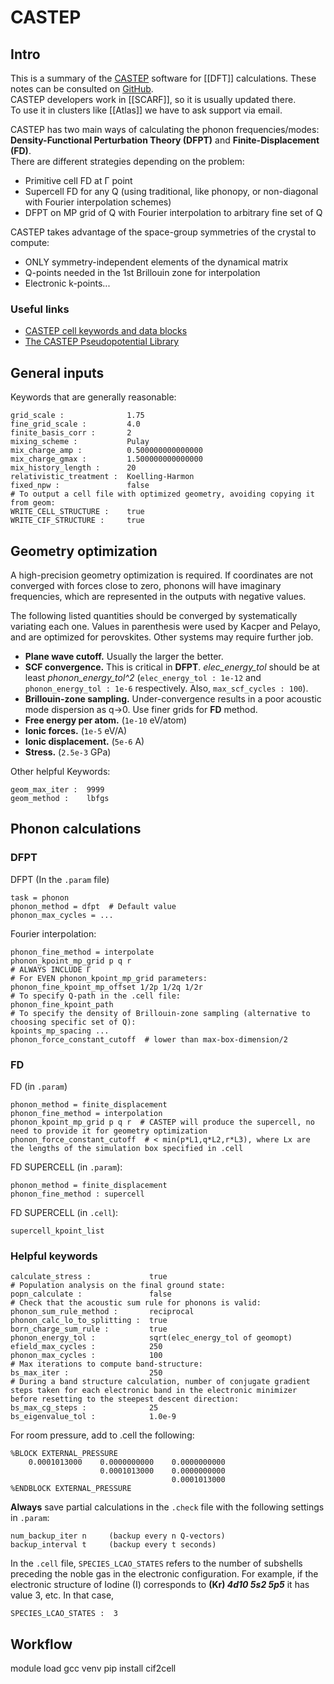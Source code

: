 # CASTEP

## Intro

This is a summary of the [CASTEP](http://www.castep.org/) software for [[DFT]] calculations. These notes can be consulted on [GitHub](https://github.com/pablogila/castep4dummies).  
CASTEP developers work in [[SCARF]], so it is usually updated there.  
To use it in clusters like [[Atlas]] we have to ask support via email.  

CASTEP has two main ways of calculating the phonon frequencies/modes: **Density-Functional Perturbation Theory (DFPT)** and **Finite-Displacement (FD)**.  
There are different strategies depending on the problem:  
- Primitive cell FD at Γ point  
- Supercell FD for any Q (using traditional, like phonopy, or non-diagonal with Fourier interpolation schemes)  
- DFPT on MP grid of Q with Fourier interpolation to arbitrary fine set of Q  

CASTEP takes advantage of the space-group symmetries of the crystal to compute:  
- ONLY symmetry-independent elements of the dynamical matrix  
- Q-points needed in the 1st Brillouin zone for interpolation  
- Electronic k-points...  

### Useful links

- [CASTEP cell keywords and data blocks](https://www.tcm.phy.cam.ac.uk/castep/documentation/WebHelp/content/modules/castep/keywords/k_main_structure.htm)  
- [The CASTEP Pseudopotential Library](https://www.ccpnc.ac.uk/pspot-site/)  

## General inputs

Keywords that are generally reasonable:  
```castep
grid_scale :              1.75
fine_grid_scale :         4.0
finite_basis_corr :       2
mixing_scheme :           Pulay
mix_charge_amp :          0.500000000000000
mix_charge_gmax :         1.500000000000000
mix_history_length :      20
relativistic_treatment :  Koelling-Harmon
fixed_npw :               false
# To output a cell file with optimized geometry, avoiding copying it from geom:
WRITE_CELL_STRUCTURE :    true
WRITE_CIF_STRUCTURE :     true
```

## Geometry optimization

A high-precision geometry optimization is required. If coordinates are not converged with forces close to zero, phonons will have imaginary frequencies, which are represented in the outputs with negative values.  

The following listed quantities should be converged by systematically variating each one. Values in parenthesis were used by Kacper and Pelayo, and are optimized for perovskites. Other systems may require further job.  

- **Plane wave cutoff.** Usually the larger the better.  
- **SCF convergence.** This is critical in **DFPT**. *elec_energy_tol* should be at least *phonon_energy_tol^2* (`elec_energy_tol : 1e-12` and `phonon_energy_tol : 1e-6` respectively. Also, `max_scf_cycles : 100`).  
- **Brillouin-zone sampling.** Under-convergence results in a poor acoustic mode dispersion as q->0. Use finer grids for **FD** method.  
- **Free energy per atom.** (`1e-10` eV/atom)  
- **Ionic forces.** (`1e-5` eV/A)  
- **Ionic displacement.** (`5e-6` A)  
- **Stress.** (`2.5e-3` GPa)  

Other helpful Keywords:  
```castep
geom_max_iter :  9999
geom_method :    lbfgs
```

## Phonon calculations

### DFPT

DFPT (In the `.param` file)  
```param
task = phonon
phonon_method = dfpt  # Default value
phonon_max_cycles = ...
```

Fourier interpolation:  
```param
phonon_fine_method = interpolate
phonon_kpoint_mp_grid p q r
# ALWAYS INCLUDE Γ
# For EVEN phonon_kpoint_mp_grid parameters:
phonon_fine_kpoint_mp_offset 1/2p 1/2q 1/2r
# To specify Q-path in the .cell file:
phonon_fine_kpoint_path
# To specify the density of Brillouin-zone sampling (alternative to choosing specific set of Q):
kpoints_mp_spacing ...
phonon_force_constant_cutoff  # lower than max-box-dimension/2
```
### FD

FD (in `.param`)  
```param
phonon_method = finite_displacement
phonon_fine_method = interpolation
phonon_kpoint_mp_grid p q r  # CASTEP will produce the supercell, no need to provide it for geometry optimization
phonon_force_constant_cutoff  # < min(p*L1,q*L2,r*L3), where Lx are the lengths of the simulation box specified in .cell
```

FD SUPERCELL (in `.param`):  
```param
phonon_method = finite_displacement
phonon_fine_method : supercell
```

FD SUPERCELL (in `.cell`):  
```cell
supercell_kpoint_list
```

### Helpful keywords

```
calculate_stress :             true
# Population analysis on the final ground state:
popn_calculate :               false
# Check that the acoustic sum rule for phonons is valid:
phonon_sum_rule_method :       reciprocal
phonon_calc_lo_to_splitting :  true
born_charge_sum_rule :         true
phonon_energy_tol :            sqrt(elec_energy_tol of geomopt)
efield_max_cycles :            250
phonon_max_cycles :            100
# Max iterations to compute band-structure:
bs_max_iter :                  250
# During a band structure calculation, number of conjugate gradient steps taken for each electronic band in the electronic minimizer before resetting to the steepest descent direction:
bs_max_cg_steps :              25
bs_eigenvalue_tol :            1.0e-9
```

For room pressure, add to .cell the following:  
```cell
%BLOCK EXTERNAL_PRESSURE
    0.0001013000    0.0000000000    0.0000000000
                    0.0001013000    0.0000000000
                                    0.0001013000
%ENDBLOCK EXTERNAL_PRESSURE
```

**Always** save partial calculations in the `.check` file with the following settings in `.param`:  
```param
num_backup_iter n     (backup every n Q-vectors)
backup_interval t     (backup every t seconds)
```

In the `.cell` file, `SPECIES_LCAO_STATES` refers to the number of subshells preceding the noble gas in the electronic configuration. For example, if the electronic structure of Iodine (I) corresponds to  **(Kr) *4d10 5s2 5p5***  it has value 3, etc. In that case,  
```cell_example
SPECIES_LCAO_STATES :  3
```

## Workflow

module load gcc
venv
pip install cif2cell

